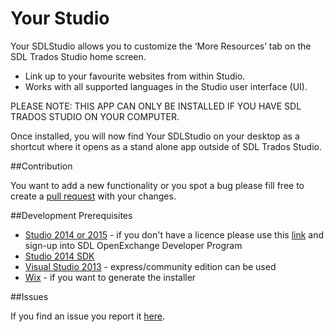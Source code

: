 # Your Studio

Your SDLStudio allows you to customize the ‘More Resources’ tab on the SDL Trados Studio home screen.

- Link up to your favourite websites from within Studio.
- Works with all supported languages in the Studio user interface (UI).

PLEASE NOTE: THIS APP CAN ONLY BE INSTALLED IF YOU HAVE SDL TRADOS STUDIO ON YOUR COMPUTER.

Once installed, you will now find Your SDLStudio on your desktop as a shortcut where it opens as a stand alone app outside of SDL Trados Studio.

##Contribution

You want to add a new functionality or you spot a bug please fill free to create a [pull request](http://www.codenewbie.org/blogs/how-to-make-a-pull-request) with your changes.

##Development Prerequisites

* [Studio 2014 or 2015](https://oos.sdl.com/asp/products/ssl/account/mydownloads.asp) - if you don't have a licence please use this [link](http://www.translationzone.com/openexchange/developer/index.html) and sign-up into SDL OpenExchange Developer Program
* [Studio 2014 SDK](http://www.translationzone.com/openexchange/developer/sdk.html)
* [Visual Studio 2013](http://www.visualstudio.com/downloads/download-visual-studio-vs) - express/community edition can be used
* [Wix](http://wixtoolset.org/)  - if you want to generate the installer

##Issues

If you find an issue you report it [here](https://github.com/sdl/SDL-Community/issues).
